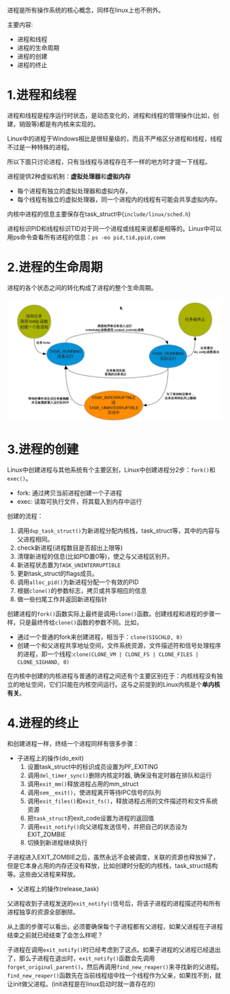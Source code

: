 进程是所有操作系统的核心概念，同样在linux上也不例外。

主要内容:

* 进程和线程
* 进程的生命周期
* 进程的创建
* 进程的终止

# 1.进程和线程

进程和线程是程序运行时状态，是动态变化的，进程和线程的管理操作(比如，创建，销毁等)都是有内核来实现的。

Linux中的进程于Windows相比是很轻量级的，而且不严格区分进程和线程，线程不过是一种特殊的进程。

所以下面只讨论进程，只有当线程与进程存在不一样的地方时才提一下线程。

进程提供2种虚拟机制：**虚拟处理器**和**虚拟内存**

* 每个进程有独立的虚拟处理器和虚拟内存，
* 每个线程有独立的虚拟处理器，同一个进程内的线程有可能会共享虚拟内存。

内核中进程的信息主要保存在task_struct中(`include/linux/sched.h`)

进程标识PID和线程标识TID对于同一个进程或线程来说都是相等的。Linux中可以用ps命令查看所有进程的信息：`ps -eo pid,tid,ppid,comm`

# 2.进程的生命周期
进程的各个状态之间的转化构成了进程的整个生命周期。

![进程声明周期](image/03-01.jpg)

# 3.进程的创建
Linux中创建进程与其他系统有个主要区别，Linux中创建进程分2步：`fork()`和`exec()`。

* fork: 通过拷贝当前进程创建一个子进程
* exec: 读取可执行文件，将其载入到内存中运行

创建的流程：

1. 调用`dup_task_struct()`为新进程分配内核栈，task_struct等，其中的内容与父进程相同。
2. check新进程(进程数目是否超出上限等)
3. 清理新进程的信息(比如PID置0等)，使之与父进程区别开。
4. 新进程状态置为`TASK_UNINTERRUPTIBLE`
5. 更新task_struct的flags成员。
6. 调用`alloc_pid()`为新进程分配一个有效的PID
7. 根据`clone()`的参数标志，拷贝或共享相应的信息
8. 做一些扫尾工作并返回新进程指针

创建进程的`fork()`函数实际上最终是调用`clone()`函数。创建线程和进程的步骤一样，只是最终传给`clone()`函数的参数不同。比如，

* 通过一个普通的fork来创建进程，相当于：`clone(SIGCHLD, 0)`
* 创建一个和父进程共享地址空间，文件系统资源，文件描述符和信号处理程序的进程，即一个线程:`clone(CLONE_VM | CLONE_FS | CLONE_FILES | CLONE_SIGHAND, 0)`

在内核中创建的内核进程与普通的进程之间还有个主要区别在于：内核线程没有独立的地址空间，它们只能在内核空间运行。这与之前提到的Linux内核是个**单内核有关**。

# 4.进程的终止

和创建进程一样，终结一个进程同样有很多步骤：

* 子进程上的操作(do_exit)
	1. 设置task_struct中的标识成员设置为PF_EXITING
	2. 调用`del_timer_sync()`删除内核定时器, 确保没有定时器在排队和运行
	3. 调用`exit_mm()`释放进程占用的mm_struct
	4. 调用`sem__exit()`，使进程离开等待IPC信号的队列
	5. 调用`exit_files()`和`exit_fs()`，释放进程占用的文件描述符和文件系统资源
	6. 把`task_struct`的exit_code设置为进程的返回值
	7. 调用`exit_notify()`向父进程发送信号，并把自己的状态设为EXIT_ZOMBIE
	8. 切换到新进程继续执行

子进程进入EXIT_ZOMBIE之后，虽然永远不会被调度，关联的资源也释放掉了，但是它本身占用的内存还没有释放，比如创建时分配的内核栈，task_struct结构等。这些由父进程来释放。

* 父进程上的操作(release_task)

父进程收到子进程发送的`exit_notify()`信号后，将该子进程的进程描述符和所有进程独享的资源全部删除。

从上面的步骤可以看出，必须要确保每个子进程都有父进程，如果父进程在子进程结束之前就已经结束了会怎么样呢？

子进程在调用`exit_notify()`时已经考虑到了这点。如果子进程的父进程已经退出了，那么子进程在退出时，`exit_notify()`函数会先调用`forget_original_parent()`，然后再调用`find_new_reaper()`来寻找新的父进程。`find_new_reaper()`函数先在当前线程组中找一个线程作为父亲，如果找不到，就让init做父进程。(init进程是在linux启动时就一直存在的)


